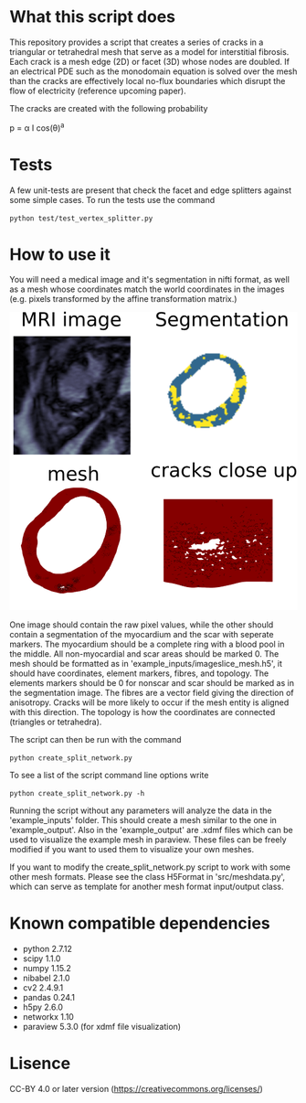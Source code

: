 # What this script does
This repository provides a script that creates a series of cracks in a triangular or tetrahedral mesh that serve as a model for interstitial fibrosis. Each crack is a mesh edge (2D) or facet (3D) whose nodes are doubled.
If an electrical PDE such as the monodomain equation is solved over the mesh than the cracks are effectively
local no-flux boundaries which disrupt the flow of electricity (reference upcoming paper).

The cracks are created with the following probability

p = &alpha; I cos(&theta;)<sup>a</sup>

# Tests
A few unit-tests are present that check the facet and edge splitters against some simple cases. To
run the tests use the command 

`python test/test_vertex_splitter.py`

# How to use it
You will need a medical image and it's segmentation in nifti format, as well as a mesh whose coordinates 
match the world coordinates in the images (e.g. pixels transformed by the affine transformation matrix.) 

![Example images](/images/example_images.png)

One image should contain the raw pixel values, while the other should contain a segmentation of the myocardium and the 
scar with seperate markers. The myocardium should be a complete ring with a blood pool in the middle. All non-myocardial and scar areas should be marked 0. The mesh should be formatted as in 'example_inputs/imageslice_mesh.h5', it should have coordinates, element markers, fibres, and topology. The elements markers should be 0 for
nonscar and scar should be marked as in the segmentation image. The fibres are a vector field giving the direction
of anisotropy. Cracks will be more likely to occur if the mesh entity is aligned with this direction. The topology
is how the coordinates are connected (triangles or tetrahedra).

The script can then be run with the command

`python create_split_network.py`

To see a list of the script command line options write 

`python create_split_network.py -h`

Running the script without any parameters will analyze the data in the 'example_inputs' folder. This should 
create a mesh similar to the one in 'example_output'. Also in the 'example_output' are .xdmf files 
which can be used to visualize the example mesh in paraview. These files can be freely modified if you want to used 
them to visualize your own meshes.  

If you want to modify the create_split_network.py script to work with some other mesh formats. Please see the class H5Format in 'src/meshdata.py', which can serve as template for another mesh format input/output class.

# Known compatible dependencies

* python 2.7.12
* scipy 1.1.0
* numpy 1.15.2
* nibabel 2.1.0
* cv2 2.4.9.1
* pandas 0.24.1
* h5py 2.6.0
* networkx 1.10
* paraview 5.3.0 (for xdmf file visualization)


# Lisence 
CC-BY 4.0 or later version (https://creativecommons.org/licenses/)